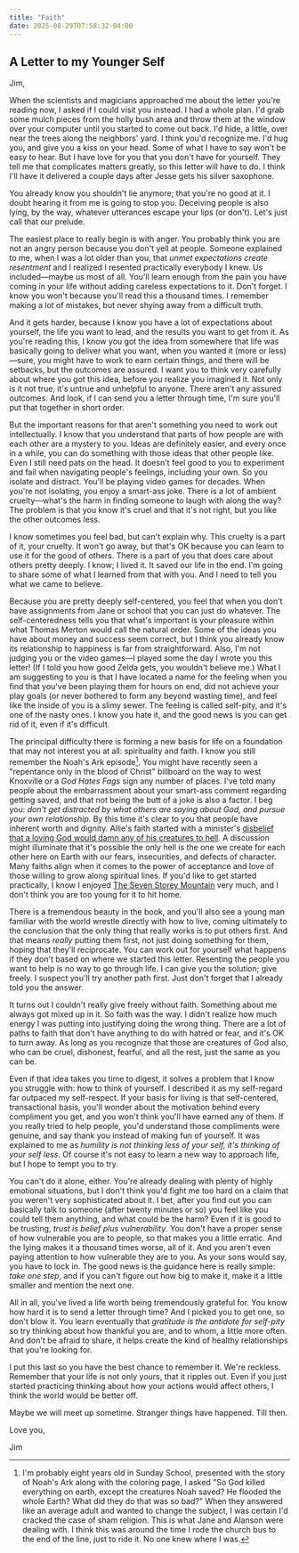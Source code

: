 ```yaml
---
title: "Faith"
date: 2025-08-29T07:58:32-04:00
---
```


## A Letter to my Younger Self

Jim,

When the scientists and magicians approached me about the letter you're reading now, I asked if I could visit you instead. I had a whole plan. I'd grab some mulch pieces from the holly bush area and throw them at the window over your computer until you started to come out back. I'd hide, a little, over near the trees along the neighbors' yard. I think you'd recognize me. I'd hug you, and give you a kiss on your head. Some of what I have to say won't be easy to hear. But I have love for you that you don't have for yourself. They tell me that complicates matters greatly, so this letter will have to do. I think I'll have it delivered a couple days after Jesse gets his silver saxophone.

You already know you shouldn't lie anymore; that you're no good at it. I doubt hearing it from me is going to stop you. Deceiving people is also lying, by the way, whatever utterances escape your lips (or don't). Let's just call that our prelude.

The easiest place to really begin is with anger. You probably think you are not an angry person because you don't yell at people. Someone explained to me, when I was a lot older than you, that _unmet expectations create resentment_ and I realized I resented practically everybody I knew. Us included—maybe us most of all. You'll learn enough from the pain you have coming in your life without adding careless expectations to it. Don't forget. I know you won't because you'll read this a thousand times. I remember making a lot of mistakes, but never shying away from a difficult truth.

And it gets harder, because I know you have a lot of expectations about yourself, the life you want to lead, and the results you want to get from it. As you're reading this, I know you got the idea from somewhere that life was basically going to deliver what you want, when you wanted it (more or less)—sure, you might have to work to earn certain things, and there will be setbacks, but the outcomes are assured. I want you to think very carefully about where you got this idea, before you realize you imagined it. Not only is it not true, it's untrue and unhelpful to anyone. There aren't any assured outcomes. And look, if I can send you a letter through time, I'm sure you'll put that together in short order.

But the important reasons for that aren't something you need to work out intellectually. I know that you understand that parts of how people are with each other are a mystery to you. Ideas are definitely easier, and every once in a while, you can do something with those ideas that other people like. Even I still need pats on the head. It doesn't feel good to you to experiment and fail when navigating people's feelings, including your own. So you isolate and distract. You'll be playing video games for decades. When you're not isolating, you enjoy a smart-ass joke. There is a lot of ambient cruelty—what's the harm in finding someone to laugh with along the way? The problem is that you know it's cruel and that it's not right, but you like the other outcomes less.

I know sometimes you feel bad, but can't explain why. This cruelty is a part of it, your cruelty. It won't go away, but that's OK because you can learn to use it for the good of others. There is a part of you that does care about others pretty deeply. I know; I lived it. It saved our life in the end. I'm going to share some of what I learned from that with you. And I need to tell you what we came to believe.

Because you are pretty deeply self-centered, you feel that when you don't have assignments from Jane or school that you can just do whatever. The self-centeredness tells you that what's important is your pleasure within what Thomas Merton would call the natural order. Some of the ideas you have about money and success seem correct, but I think you already know its relationship to happiness is far from straightforward. Also, I'm not judging you or the video games—I played some the day I wrote you this letter! (If I told you how good Zelda gets, you wouldn't believe me.) What I am suggesting to you is that I have located a name for the feeling when you find that you've been playing them for hours on end, did not achieve your play goals (or never bothered to form any beyond wasting time), and feel like the inside of you is a slimy sewer. The feeling is called self-pity, and it's one of the nasty ones. I know you hate it, and the good news is you can get rid of it, even if it's difficult.

The principal difficulty there is forming a new basis for life on a foundation that may not interest you at all: spirituality and faith. I know you still remember the Noah's Ark episode[^1]. You might have recently seen a "repentance only in the blood of Christ" billboard on the way to west Knoxville or a _God Hates Fags_ sign any number of places. I've told many people about the embarrassment about your smart-ass comment regarding getting saved, and that not being the butt of a joke is also a factor. I beg you: _don't get distracted by what others are saying about God, and pursue your own relationship._ By this time it's clear to you that people have inherent worth and dignity. Allie's faith started with a minister's [disbelief that a loving God would damn any of his creatures to hell](https://www.uua.org/lifespan/curricula/grace/session3/115166.shtml). A discussion might illuminate that it's possible the only hell is the one we create for each other here on Earth with our fears, insecurities, and defects of character. Many faiths align when it comes to the power of acceptance and love of those willing to grow along spiritual lines. If you'd like to get started practically, I know I enjoyed [The Seven Storey Mountain](https://merton.org/ITMS/Seasonal/15/15-1Maltis.pdf) very much, and I don't think you are too young for it to hit home.

There is a tremendous beauty in the book, and you'll also see a young man familiar with the world wrestle directly with how to live, coming ultimately to the conclusion that the only thing that really works is to put others first. And that means *really* putting them first, not just doing something for them, hoping that they'll reciprocate. You can work out for yourself what happens if they don't based on where we started this letter. Resenting the people you want to help is no way to go through life. I can give you the solution; give freely. I suspect you'll try another path first. Just don't forget that I already told you the answer.

It turns out I couldn't really give freely without faith. Something about me always got mixed up in it. So faith was the way. I didn't realize how much energy I was putting into justifying doing the wrong thing. There are a lot of paths to faith that don't have anything to do with hatred or fear, and it's OK to turn away. As long as you recognize that those are creatures of God also, who can be cruel, dishonest, fearful, and all the rest, just the same as you can be.

Even if that idea takes you time to digest, it solves a problem that I know you struggle with: how to think of yourself.  I described it as my self-regard far outpaced my self-respect.  If your basis for living is that self-centered, transactional basis, you'll wonder about the motivation behind every compliment you get, and you won't think you'll have earned any of them.  If you really tried to help people, you'd understand those compliments were genuine, and say thank you instead of making fun of yourself.  It was explained to me as _humility is not thinking less of your self, it's thinking of your self less_.  Of course it's not easy to learn a new way to approach life, but I hope to tempt you to try.

You can't do it alone, either. You're already dealing with plenty of highly emotional situations, but I don't think you'd fight me too hard on a claim that you weren't very sophisticated about it. I bet, after you find out you can basically talk to someone (after twenty minutes or so) you feel like you could tell them anything, and what could be the harm? Even if it is good to be trusting, _trust is belief plus vulnerability_. You don't have a proper sense of how vulnerable you are to people, so that makes you a little erratic. And the lying makes it a thousand times worse, all of it. And you aren't even paying attention to how vulnerable they are to you. As your sons would say, you have to lock in. The good news is the guidance here is really simple: _take one step_, and if you can't figure out how big to make it, make it a little smaller and mention the next one.

All in all, you've lived a life worth being tremendously grateful for. You know how hard it is to send a letter through time? And I picked you to get one, so don't blow it. You learn eventually that _gratitude is the antidote for self-pity_ so try thinking about how thankful you are, and to whom, a little more often. And don't be afraid to share, it helps create the kind of healthy relationships that you're looking for.

I put this last so you have the best chance to remember it. We're reckless. Remember that your life is not only yours, that it ripples out. Even if you just started practicing thinking about how your actions would affect others, I think the world would be better off.

Maybe we will meet up sometime. Stranger things have happened. Till then.

Love you,

Jim

[^1]: I'm probably eight years old in Sunday School, presented with the story of Noah's Ark along with the coloring page, I asked "So God killed everything on earth, except the creatures Noah saved? He flooded the whole Earth? What did they do that was so bad?" When they answered like an average adult and wanted to change the subject, I was certain I'd cracked the case of sham religion. This is what Jane and Alanson were dealing with. I think this was around the time I rode the church bus to the end of the line, just to ride it. No one knew where I was.
